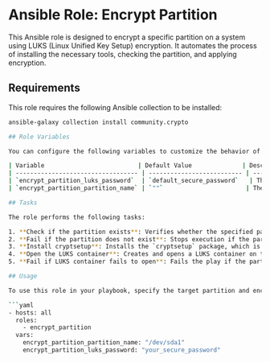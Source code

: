 # Ansible Role: Encrypt Partition

This Ansible role is designed to encrypt a specific partition on a system using LUKS (Linux Unified Key Setup) encryption. It automates the process of installing the necessary tools, checking the partition, and applying encryption.

## Requirements

This role requires the following Ansible collection to be installed:

```bash
ansible-galaxy collection install community.crypto

## Role Variables

You can configure the following variables to customize the behavior of this role:

| Variable                          | Default Value              | Description |
| ---------------------------------- | -------------------------- | ----------- |
| `encrypt_partition_luks_password`  | `default_secure_password`   | The password to encrypt the partition. You should override this with a secure passphrase. |
| `encrypt_partition_partition_name` | `""`                       | The full path to the partition you want to encrypt (e.g., `/dev/sda1`). This must be set before running the role. |

## Tasks

The role performs the following tasks:

1. **Check if the partition exists**: Verifies whether the specified partition exists at `{{ encrypt_partition_partition_name }}`.
2. **Fail if the partition does not exist**: Stops execution if the partition does not exist, providing an error message.
3. **Install cryptsetup**: Installs the `cryptsetup` package, which is required for managing LUKS encryption on the partition.
4. **Open the LUKS container**: Creates and opens a LUKS container on the specified partition using the passphrase provided in `encrypt_partition_luks_password`.
5. **Fail if LUKS container fails to open**: Fails the play if the partition cannot be encrypted or opened successfully.

## Usage

To use this role in your playbook, specify the target partition and encryption passphrase in your playbook or inventory:

```yaml
- hosts: all
  roles:
    - encrypt_partition
  vars:
    encrypt_partition_partition_name: "/dev/sda1"
    encrypt_partition_luks_password: "your_secure_password"
